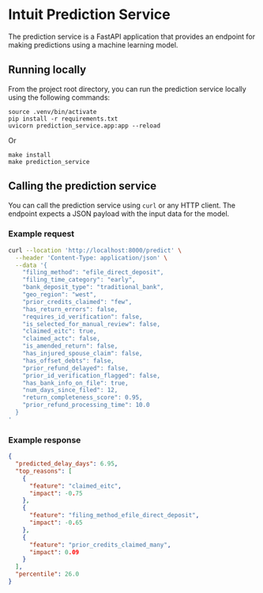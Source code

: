 # Intuit Prediction Service

The prediction service is a FastAPI application that provides an endpoint for making predictions using a machine learning model.

## Running locally

From the project root directory, you can run the prediction service locally using the following commands:

```
source .venv/bin/activate
pip install -r requirements.txt
uvicorn prediction_service.app:app --reload
```

Or

```
make install
make prediction_service
```

## Calling the prediction service

You can call the prediction service using `curl` or any HTTP client. The endpoint expects a JSON payload with the input data for the model.

### Example request

```bash
curl --location 'http://localhost:8000/predict' \
  --header 'Content-Type: application/json' \
  --data '{
    "filing_method": "efile_direct_deposit",
    "filing_time_category": "early",
    "bank_deposit_type": "traditional_bank",
    "geo_region": "west",
    "prior_credits_claimed": "few",
    "has_return_errors": false,
    "requires_id_verification": false,
    "is_selected_for_manual_review": false,
    "claimed_eitc": true,
    "claimed_actc": false,
    "is_amended_return": false,
    "has_injured_spouse_claim": false,
    "has_offset_debts": false,
    "prior_refund_delayed": false,
    "prior_id_verification_flagged": false,
    "has_bank_info_on_file": true,
    "num_days_since_filed": 12,
    "return_completeness_score": 0.95,
    "prior_refund_processing_time": 10.0
  }
'
```

### Example response

```json
{
  "predicted_delay_days": 6.95,
  "top_reasons": [
    {
      "feature": "claimed_eitc",
      "impact": -0.75
    },
    {
      "feature": "filing_method_efile_direct_deposit",
      "impact": -0.65
    },
    {
      "feature": "prior_credits_claimed_many",
      "impact": 0.09
    }
  ],
  "percentile": 26.0
}
```

